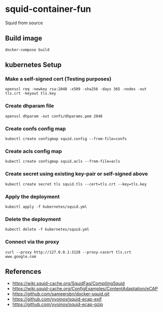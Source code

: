 # squid-container-fun
Squid from source

## Build image
```
docker-compose build
```

## kubernetes Setup

### Make a self-signed cert (Testing purposes)
```
openssl req -newkey rsa:2048 -x509 -sha256 -days 365 -nodes -out tls.crt -keyout tls.key
```

### Create dhparam file
```
openssl dhparam -out confs/dhparams.pem 2048
```

### Create confs config map
```
kubectl create configmap squid.config --from-file=confs
```
### Create acls config map

```
kubectl create configmap squid.acls --from-file=acls 
```

### Create secret using existing key-pair or self-signed above
```
kubectl create secret tls squid.tls --cert=tls.crt --key=tls.key
```

### Apply the deployment
```
kubectl apply -f kubernetes/squid.yml
```

### Delete the deployment
```
kubectl delete -f kubernetes/squid.yml
```

### Connect via the proxy
```
curl --proxy http://127.0.0.1:3128 --proxy-cacert tls.crt www.google.com
```

## References
* https://wiki.squid-cache.org/SquidFaq/CompilingSquid
* https://wiki.squid-cache.org/ConfigExamples/ContentAdaptation/eCAP
* https://github.com/sameersbn/docker-squid.git
* https://github.com/yvoinov/squid-ecap-exif
* https://github.com/yvoinov/squid-ecap-gzip
